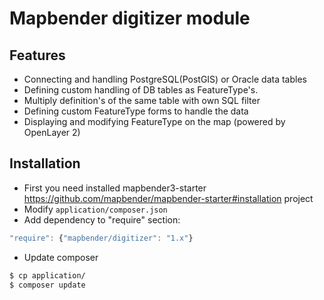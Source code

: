 # Mapbender digitizer module

## Features
* Connecting and handling PostgreSQL(PostGIS) or Oracle data tables
* Defining custom handling of DB tables as FeatureType's. 
* Multiply definition's of the same table with own SQL filter
* Defining custom FeatureType forms to handle the data
* Displaying and modifying FeatureType on the map (powered by OpenLayer 2)

## Installation 
* First you need installed mapbender3-starter https://github.com/mapbender/mapbender-starter#installation project
* Modify ```application/composer.json``` 
 * Add dependency to "require" section:
 ```javascript
"require": {"mapbender/digitizer": "1.x"}
```


* Update composer

 ```sh
$ cp application/
$ composer update
```
